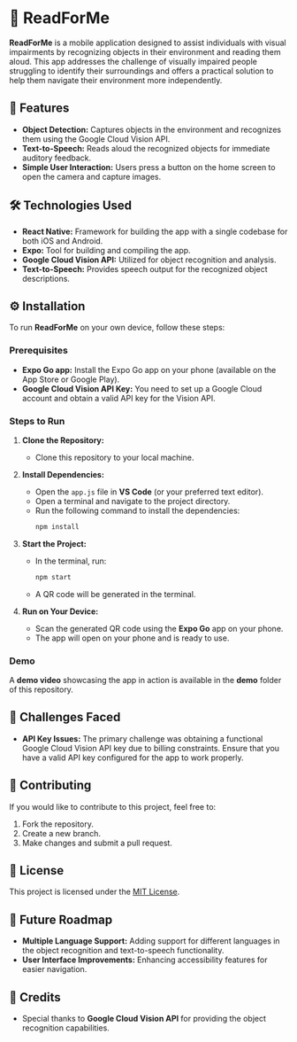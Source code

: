 
# 📖 ReadForMe

**ReadForMe** is a mobile application designed to assist individuals with visual impairments by recognizing objects in their environment and reading them aloud. This app addresses the challenge of visually impaired people struggling to identify their surroundings and offers a practical solution to help them navigate their environment more independently.

## 🚀 Features

- **Object Detection:** Captures objects in the environment and recognizes them using the Google Cloud Vision API.
- **Text-to-Speech:** Reads aloud the recognized objects for immediate auditory feedback.
- **Simple User Interaction:** Users press a button on the home screen to open the camera and capture images.

## 🛠️ Technologies Used

- **React Native:** Framework for building the app with a single codebase for both iOS and Android.
- **Expo:** Tool for building and compiling the app.
- **Google Cloud Vision API:** Utilized for object recognition and analysis.
- **Text-to-Speech:** Provides speech output for the recognized object descriptions.

## ⚙️ Installation

To run **ReadForMe** on your own device, follow these steps:

### Prerequisites

- **Expo Go app:** Install the Expo Go app on your phone (available on the App Store or Google Play).
- **Google Cloud Vision API Key:** You need to set up a Google Cloud account and obtain a valid API key for the Vision API.

### Steps to Run

1. **Clone the Repository:**
   - Clone this repository to your local machine.

2. **Install Dependencies:**
   - Open the `app.js` file in **VS Code** (or your preferred text editor).
   - Open a terminal and navigate to the project directory.
   - Run the following command to install the dependencies:
     ```bash
     npm install
     ```

3. **Start the Project:**
   - In the terminal, run:
     ```bash
     npm start
     ```
   - A QR code will be generated in the terminal.

4. **Run on Your Device:**
   - Scan the generated QR code using the **Expo Go** app on your phone.
   - The app will open on your phone and is ready to use.

### Demo

A **demo video** showcasing the app in action is available in the **demo** folder of this repository.

## 🚧 Challenges Faced

- **API Key Issues:** The primary challenge was obtaining a functional Google Cloud Vision API key due to billing constraints. Ensure that you have a valid API key configured for the app to work properly.

## 📝 Contributing

If you would like to contribute to this project, feel free to:

1. Fork the repository.
2. Create a new branch.
3. Make changes and submit a pull request.

## 📜 License

This project is licensed under the [MIT License](LICENSE).

## 🌱 Future Roadmap

- **Multiple Language Support:** Adding support for different languages in the object recognition and text-to-speech functionality.
- **User Interface Improvements:** Enhancing accessibility features for easier navigation.

## 🙏 Credits

- Special thanks to **Google Cloud Vision API** for providing the object recognition capabilities.
